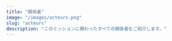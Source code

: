 ```yaml
---
title: "関係者"
image: "/images/acteurs.png" 
slug: "acteurs"
description: "このミッションに関わったすべての関係者をご紹介します。"
---
```

